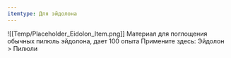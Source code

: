 ```yaml
---
itemtype: Для эйдолона
---
```

![[Temp/Placeholder_Eidolon_Item.png]]
Материал для поглощения обычных пилюль эйдолона, дает 100 опыта Примените здесь: Эйдолон > Пилюли
